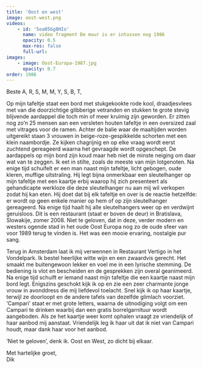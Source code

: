 ```yaml
---
title: 'Oost en west'
image: oost-west.png
videos:
    - id: '5oa05Gg8HIo'
      name: video fragment De muur is er intussen nog 1986
      opacity: 0.5
      max-res: false
      full-url: 
images:
    - image: Oost-Europa-1987.jpg
      opacity: 0.7
order: 1986
---
```

Beste A, R, S, M, M, Y, S, B, T,

Op mijn tafeltje staat een bord met stukgekookte rode kool, draadjesvlees met van die doorzichtige glibberige vetranden en stukken te grote stevig blijvende aardappel die toch min of meer kruimig zijn geworden. Er zitten nog zo’n 25 mensen aan een versleten houten tafeltje in een oversized zaal met vitrages voor de ramen. Achter de balie waar de maaltijden worden uitgereikt staan 3 vrouwen in beige-roze-gespikkelde schorten met een klein naambordje. Ze kijken chagrijnig en op elke vraag wordt eerst zuchtend gereageerd waarna het gevraagde wordt opgeschept. De aardappels op mijn bord zijn koud maar heb niet de minste neiging om daar wat van te zeggen. Ik eet in stilte, zoals de meeste van mijn lotgenoten. Na enige tijd schuifelt er een  man naast mijn tafeltje, licht gebogen, oude kleren, muffige uitstraling. Hij legt bijna onmerkbaar een sleutelhanger op mijn tafeltje met een kaartje erbij waarop hij zich presenteert als gehandicapte werkloze die deze sleutelhanger nu aan mij wil verkopen zodat hij kan eten. Hij doet dat bij elk tafeltje en over is de reactie hetzelfde: er wordt op geen enkele manier op hem of op zijn sleutelhanger gereageerd. Na enige tijd haalt hij alle sleutelhangers weer op en verdwijnt geruisloos. Dit is een restaurant (staat er boven de deur) in Bratislava, Slowakije, zomer 2008. Niet te geloven, dat in deze, verder modern en westers ogende stad in het oude Oost Europa nog zo de oude sfeer van voor 1989 terug te vinden is. Het was een mooie ervaring, nostalgie pur sang.

Terug in Amsterdam laat ik mij verwennen in Restaurant Vertigo in het Vondelpark. Ik bestel heerlijke witte wijn en een zwaardvis gerecht. Het smaakt me buitengewoon lekker en voel me in een lyrische stemming. De bediening is vlot en bescheiden en de gesprekken zijn overal geanimeerd. Na enige tijd schuift er iemand naast mijn tafeltje die een kaartje naast mijn bord legt. Enigszins geschokt kijk ik op en zie een zeer charmante jonge vrouw in avonddress die mij liefdevol toelacht. Snel kijk ik op haar kaartje, terwijl ze doorloopt en de andere tafels van dezelfde glimlach voorziet. ‘Campari’ staat er met grote letters, waarna de uitnodiging volgt om een Campari te drinken waarbij dan een gratis borrelgarnituur wordt aangeboden. Als ze het kaartje weer komt ophalen vraagt ze vriendelijk of haar aanbod mij aanstaat. Vriendelijk leg ik haar uit dat ik niet van Campari houdt, maar dank haar voor het aanbod. 

‘Niet te geloven’, denk ik. Oost en West, zo dicht bij elkaar.

Met hartelijke groet,<br/>
Dik
